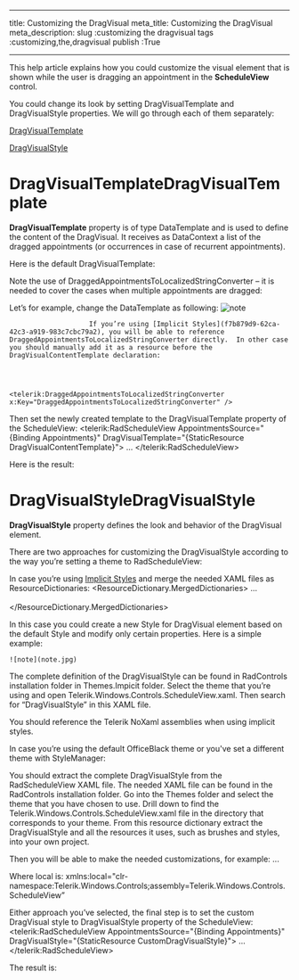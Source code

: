 ___
title: Customizing the DragVisual
meta_title: Customizing the DragVisual
meta_description: 
slug :customizing the dragvisual
tags :customizing,the,dragvisual
publish :True
___


This help article explains how you could customize the visual element that is shown while the user is dragging an appointment in the __ScheduleView__ control.

You could change its look by setting DragVisualTemplate and DragVisualStyle properties.  We will go through each of them separately:

[DragVisualTemplate](#DragVisualTemplate)

[DragVisualStyle](#DragVisualStyle)

# DragVisualTemplateDragVisualTemplate

__DragVisualTemplate__ property is of type DataTemplate and is used to define the content of the DragVisual.  It receives as DataContext a list of the dragged appointments (or occurrences in case of recurrent appointments). 

Here is the default DragVisualTemplate:
<DataTemplate x:Key="DragVisualContentTemplate">
	<TextBlock Text="{Binding Converter={StaticResource DraggedAppointmentsToLocalizedStringConverter}}" 
		TextWrapping="Wrap" 
		MaxWidth="200" 
		MaxHeight="66" 
		TextTrimming="WordEllipsis" />
</DataTemplate>  

Note the use of DraggedAppointmentsToLocalizedStringConverter – it is needed to cover  the cases when multiple appointments are dragged:

Let’s for example, change the DataTemplate  as following:
<DataTemplate x:Key="DragVisualContentTemplate">
	<StackPanel Orientation="Horizontal">
		<TextBlock Text="Dragging..." />
		<TextBlock Text="{Binding Converter={StaticResource DraggedAppointmentsToLocalizedStringConverter}}" 
				TextWrapping="Wrap" 
				MaxWidth="200" 
				MaxHeight="66" 
				TextTrimming="WordEllipsis" />
	</StackPanel>
</DataTemplate>
    ![note](note.jpg)
    	


						If you’re using [Implicit Styles](f7b879d9-62ca-42c3-a919-983c7cbc79a2), you will be able to reference DraggedAppointmentsToLocalizedStringConverter directly.  In other case you should manually add it as a resource before the DragVisualContentTemplate declaration:
					

 
							<telerik:DraggedAppointmentsToLocalizedStringConverter x:Key="DraggedAppointmentsToLocalizedStringConverter" />				
							

Then set the newly created template to the DragVisualTemplate property of the ScheduleView:
<telerik:RadScheduleView AppointmentsSource="{Binding Appointments}"
						DragVisualTemplate="{StaticResource DragVisualContentTemplate}">
	...
</telerik:RadScheduleView>

Here is the result:

# DragVisualStyleDragVisualStyle

__DragVisualStyle__ property defines the look and behavior of the DragVisual element.

There are two approaches for customizing the DragVisualStyle according to the way you’re setting a theme to RadScheduleView:

In case you’re using [Implicit Styles](f7b879d9-62ca-42c3-a919-983c7cbc79a2) and merge the needed XAML files as ResourceDictionaries:
<ResourceDictionary>
    <ResourceDictionary.MergedDictionaries>
	…	
     <ResourceDictionary Source="/Telerik.Windows.Themes.Office_Black;component/Themes/Telerik.Windows.Controls.ScheduleView.xaml"/>                
    </ResourceDictionary.MergedDictionaries>
</ResourceDictionary>

In this case you could create a new Style for DragVisual element based on the default Style and modify only certain properties. Here is a simple example:
<Style x:Key="CustomDragVisualStyle" TargetType="telerik:DragVisual" BasedOn="{StaticResource DragVisualStyle}">
	<Setter Property="Background" Value="Yellow" />
	<Setter Property="BorderThickness" Value="2" />
</Style>
    ![note](note.jpg)
    	

The complete definition of the DragVisualStyle can be found in RadControls installation folder in Themes.Impicit folder.  Select the theme that you’re using and open Telerik.Windows.Controls.ScheduleView.xaml. Then search for “DragVisualStyle” in this XAML file.

You should reference the Telerik NoXaml assemblies when using implicit styles.

In case you’re using the default OfficeBlack theme or you've set a different theme with StyleManager:

You should extract the complete DragVisualStyle from the RadScheduleView XAML file. The needed XAML file can be found in the RadControls installation folder. Go into the Themes folder and select the theme that you have chosen to use. Drill down to find the Telerik.Windows.Controls.ScheduleView.xaml file in the directory that corresponds to your theme.  From this resource dictionary extract the DragVisualStyle and all the resources it uses, such as brushes and styles, into your own project.  

Then you will be able to make the needed customizations, for example:
<SolidColorBrush x:Key="RadScheduleForeground" Color="Black" />
<SolidColorBrush x:Key="DragVisualBorder" Color="#FF848484" />
...
<Style TargetType="local:DragVisual" x:Key="CustomDragVisualStyle">
	<Setter Property="Foreground" Value="{StaticResource DragVisualForeground}" />
	<Setter Property="BorderBrush" Value="{StaticResource DragVisualBorder}" />
	<Setter Property="Background" Value="Yellow" />
	<Setter Property="BorderThickness" Value="2" />
	<Setter Property="Margin" Value="0" />
	<Setter Property="Padding" Value="0 0 6 0" />
	<Setter Property="HorizontalContentAlignment" Value="Left" />
	<Setter Property="VerticalContentAlignment" Value="Center" />
	<Setter Property="SnapsToDevicePixels" Value="True" />
	<Setter Property="Template">
		<Setter.Value>
			<ControlTemplate TargetType="local:DragVisual">
			...
			</ControlTemplate>
		</Setter.Value>
	</Setter>
</Style>

Where local is:
xmlns:local="clr-namespace:Telerik.Windows.Controls;assembly=Telerik.Windows.Controls.ScheduleView”

Either approach you’ve selected, the final step is to set the custom DragVisual style to DragVisualStyle property of the ScheduleView:
<telerik:RadScheduleView AppointmentsSource="{Binding Appointments}"
						 DragVisualStyle="{StaticResource CustomDragVisualStyle}">
	...
</telerik:RadScheduleView>

The result is:
